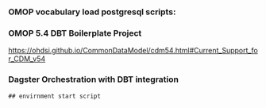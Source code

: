 

### OMOP vocabulary load postgresql scripts:

### OMOP 5.4 DBT Boilerplate Project
https://ohdsi.github.io/CommonDataModel/cdm54.html#Current_Support_for_CDM_v54

### Dagster Orchestration with DBT integration
    ## envirnment start script